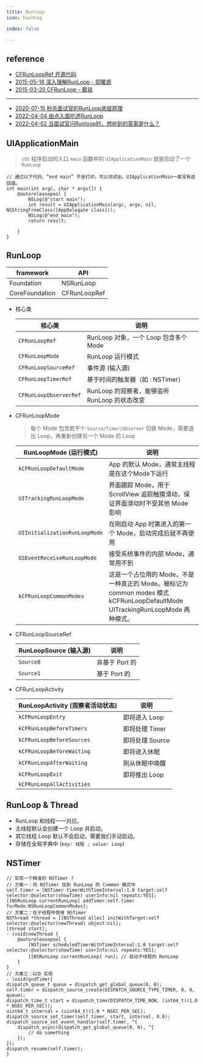 ```yaml
---
title: Runloop
icon: hashtag

index: false

---
```


<!--more -->

## reference

- [CFRunLoopRef 开源代码](http://opensource.apple.com/source/CF/CF-1151.16/)
- [2015-05-18 深入理解RunLoop - 郭曜源](http://blog.ibireme.com/2015/05/18/runloop/)
- [2015-03-20 CFRunLoop - 戴铭](https://github.com/ming1016/study/wiki/CFRunLoop)

------

- [2020-07-15 秒杀面试官的RunLoop底层原理](https://juejin.cn/post/6850418117169840135)
- [2022-04-04 由点入面吃透RunLoop](https://juejin.cn/post/7082739417370066974)
- [2022-04-02 当面试官问Runloop时，想听到的答案是什么？](https://juejin.cn/post/7081932582576717831)

## UIApplicationMain
> `iOS` 程序启动的入口 `main` 函数中的 `UIApplicationMain` 就是启动了一个 `RunLoop`

```objc
// 通过以下代码，“end main” 不会打印。可以测试出，UIApplicationMain一直没有返回值。
int main(int argc, char * argv[]) {
    @autoreleasepool {
        NSLog(@"start main");
        int result = UIApplicationMain(argc, argv, nil, NSStringFromClass([AppDelegate class]));
        NSLog(@"end main");
        return result;
        
    }
}
```

## RunLoop

| framework | API 
| --- | --- 
| Foundation        | NSRunLoop 
| CoreFoundation    | CFRunLoopRef 

- 核心类

    | 核心类 | 说明 |
    | --- | ---
    | `CFRunLoopRef`            | RunLoop 对象，一个 Loop 包含多个 Mode
    | `CFRunLoopMode`           | RunLoop 运行模式
    | `CFRunLoopSourceRef`      | 事件源 (输入源)
    | `CFRunLoopTimerRef`       | 基于时间的触发器（如 : NSTimer）
    | `CFRunLoopObserverRef`    | RunLoop 的观察者，能够监听 RunLoop 的状态改变
    
- CFRunLoopMode
    > 每个 Mode 包含若干个 `Source/Timer/Observer`
    > 切换 Mode，需要退出 Loop，再重新创建另一个 Mode 的 Loop
    
    | RunLoopMode (运行模式) | 说明 
    | --- | --- 
    | `kCFRunLoopDefaultMode`       | App 的默认 Mode，通常主线程是在这个Mode下运行 
    | `UITrackingRunLoopMode`       | 界面跟踪 Mode，用于 ScrollView 追踪触摸滑动，保证界面滑动时不受其他 Mode 影响 
    | `UIInitializationRunLoopMode` | 在刚启动 App 时第进入的第一个 Mode，启动完成后就不再使用 
    | `GSEventReceiveRunLoopMode`   | 接受系统事件的内部 Mode，通常用不到 
    | `kCFRunLoopCommonModes`       | 这是一个占位用的 Mode，不是一种真正的 Mode。被标记为 common modes 模式 kCFRunLoopDefaultMode UITrackingRunLoopMode 两种模式。 
    
- CFRunLoopSourceRef
    
    | RunLoopSource (输入源) | 说明
    | --- | --- 
    | `Source0` | 非基于 Port 的
    | `Source1` | 基于 Port 的

- CFRunLoopActivity

    | RunLoopActivity (观察者活动状态) | 说明
    | --- | ---
    | `kCFRunLoopEntry`             | 即将进入 Loop  
    | `kCFRunLoopBeforeTimers`      | 即将处理 Timer
    | `kCFRunLoopBeforeSources`     | 即将处理 Source
    | `kCFRunLoopBeforeWaiting`     | 即将进入休眠
    | `kCFRunLoopAfterWaiting`      | 刚从休眠中唤醒
    | `kCFRunLoopExit`              | 即将推出 Loop
    | `kCFRunLoopAllActivities`     | 


## RunLoop & Thread

- RunLoop 和线程一一对应。
- 主线程默认会创建一个 Loop 并启动。
- 其它线程 Loop 默认不会启动，需要我们手动启动。
- 存储在全局字典中 (`key: 线程 ; value: Loop`)

## NSTimer

``` objc
// 实现一个精准的 NSTimer ?
// 方案一：将 NSTimer 加到 RunLoop 的 Common 模式中
self.timer = [NSTimer timerWithTimeInterval:1.0 target:self selector:@selector(showTime) userInfo:nil repeats:YES];
[[NSRunLoop currentRunLoop] addTimer:self.timer forMode:NSRunLoopCommonModes];
// 方案二：在子线程中使用 NSTimer
NSThread *thread = [[NSThread alloc] initWithTarget:self selector:@selector(newThread) object:nil];
[thread start];
- (void)newThread {
    @autoreleasepool {
        [NSTimer scheduledTimerWithTimeInterval:1.0 target:self selector:@selector(showTime) userInfo:nil repeats:YES];
        [[NSRunLoop currentRunLoop] run]; // 启动子线程的 RunLoop
    }
}
// 方案三：GCD 实现
- (void)gcdTimer{
dispatch_queue_t queue = dispatch_get_global_queue(0, 0);
self.timer = dispatch_source_create(DISPATCH_SOURCE_TYPE_TIMER, 0, 0, queue);
dispatch_time_t start = dispatch_time(DISPATCH_TIME_NOW, (int64_t)(1.0 * NSEC_PER_SEC));
uint64_t interval = (uint64_t)(1.0 * NSEC_PER_SEC);
dispatch_source_set_timer(self.timer, start, interval, 0.0);
dispatch_source_set_event_handler(self.timer, ^{
    dispatch_async(dispatch_get_global_queue(0, 0), ^{
        // do something
    });
});
dispatch_resume(self.timer);
}
```
